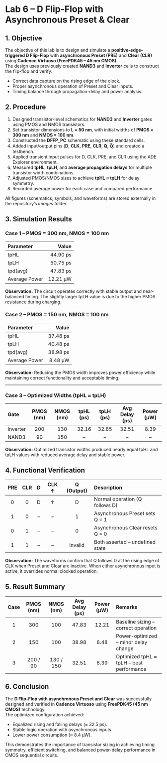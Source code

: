 # Lab 6 – D Flip-Flop with Asynchronous Preset & Clear



## 1. Objective
The objective of this lab is to design and simulate a **positive-edge-triggered D Flip-Flop** with **asynchronous Preset (PRE)** and **Clear (CLR)** using **Cadence Virtuoso (FreePDK45 – 45 nm CMOS)**.  
The design uses previously created **NAND3** and **Inverter** cells to construct the flip-flop and verify:
- Correct data capture on the rising edge of the clock.  
- Proper asynchronous operation of Preset and Clear inputs.  
- Timing balance through propagation-delay and power analysis.  



## 2. Procedure
1. Designed transistor-level schematics for **NAND3** and **Inverter** gates using PMOS and NMOS transistors.  
2. Set transistor dimensions to **L = 50 nm**, with initial widths of **PMOS = 300 nm** and **NMOS = 100 nm**.  
3. Constructed the **DFFP_PC** schematic using these standard cells.  
4. Added input/output pins (**D**, **CLK**, **PRE**, **CLR**, **Q**, **Q̅**) and created a testbench.  
5. Applied transient input pulses for D, CLK, PRE, and CLR using the ADE Explorer environment.  
6. Measured **tpHL**, **tpLH**, and **average propagation delays** for multiple transistor width combinations.  
7. Adjusted PMOS/NMOS sizes to achieve **tpHL ≈ tpLH** for delay symmetry.  
8. Recorded average power for each case and compared performance.  

All figures (schematics, symbols, and waveforms) are stored externally in the repository’s *images* folder.



## 3. Simulation Results

### Case 1 – PMOS = 300 nm, NMOS = 100 nm
| Parameter | Value |
|:--|--:|
| tpHL | 44.90 ps |
| tpLH | 50.75 ps |
| tpd(avg) | 47.83 ps |
| Average Power | 12.21 µW |

**Observation:** The circuit operates correctly with stable output and near-balanced timing. The slightly larger tpLH value is due to the higher PMOS resistance during charging.



### Case 2 – PMOS = 150 nm, NMOS = 100 nm
| Parameter | Value |
|:--|--:|
| tpHL | 37.48 ps |
| tpLH | 40.48 ps |
| tpd(avg) | 38.98 ps |
| Average Power | 8.48 µW |

**Observation:** Reducing the PMOS width improves power efficiency while maintaining correct functionality and acceptable timing.

---

### Case 3 – Optimized Widths (tpHL ≈ tpLH)
| Gate | PMOS (nm) | NMOS (nm) | tpHL (ps) | tpLH (ps) | Avg Delay (ps) | Power (µW) |
|:--|:--:|:--:|:--:|:--:|:--:|:--:|
| Inverter | 200 | 130 | 32.16 | 32.85 | 32.51 | 8.39 |
| NAND3 | 90 | 150 | – | – | – | – |

**Observation:** Optimized transistor widths produced nearly equal tpHL and tpLH values with reduced average delay and stable power.  



## 4. Functional Verification
| PRE | CLR | D | CLK ↑ | Q (Output) | Description |
|:--:|:--:|:--:|:--:|:--:|:--|
| 0 | 0 | D | ↑ | D | Normal operation (Q follows D) |
| 1 | 0 | – | – | 1 | Asynchronous Preset sets Q = 1 |
| 0 | 1 | – | – | 0 | Asynchronous Clear resets Q = 0 |
| 1 | 1 | – | – | Invalid | Both asserted – undefined state |

**Observation:** The waveforms confirm that Q follows D at the rising edge of CLK when Preset and Clear are inactive. When either asynchronous input is active, it overrides normal clocked operation.


## 5. Result Summary
| Case | PMOS (nm) | NMOS (nm) | Avg Delay (ps) | Power (µW) | Remarks |
|:--:|:--:|:--:|:--:|:--:|:--|
| 1 | 300 | 100 | 47.83 | 12.21 | Baseline sizing – correct operation |
| 2 | 150 | 100 | 38.98 | 8.48 | Power-optimized – minor delay change |
| 3 | 200 / 90 | 130 / 150 | 32.51 | 8.39 | Optimized tpHL ≈ tpLH – best performance |



## 6. Conclusion
The **D Flip-Flop with asynchronous Preset and Clear** was successfully designed and verified in **Cadence Virtuoso** using **FreePDK45 (45 nm CMOS)** technology.  
The optimized configuration achieved:
- Equalized rising and falling delays (≈ 32.5 ps).  
- Stable logic operation with asynchronous inputs.  
- Lower power consumption (≈ 8.4 µW).  

This demonstrates the importance of transistor sizing in achieving timing symmetry, efficient switching, and balanced power-delay performance in CMOS sequential circuits.



